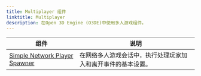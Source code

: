 ```yaml
---
title: Multiplayer 组件
linktitle: Multiplayer
description: 在Open 3D Engine (O3DE)中使用多人游戏组件。
---
```


| 组件 | 说明 | 
| - | - |
| [Simple Network Player Spawner](./simple-player-spawner) | 在网络多人游戏会话中，执行处理玩家加入和离开事件的基本设置。 |
